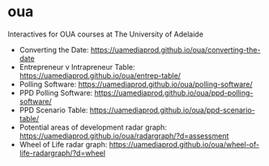 # oua
Interactives for OUA courses at The University of Adelaide

- Converting the Date: https://uamediaprod.github.io/oua/converting-the-date
- Entrepreneur v Intrapreneur Table: https://uamediaprod.github.io/oua/entrep-table/
- Polling Software: https://uamediaprod.github.io/oua/polling-software/
- PPD Polling Software: https://uamediaprod.github.io/oua/ppd-polling-software/
- PPD Scenario Table: https://uamediaprod.github.io/oua/ppd-scenario-table/
- Potential areas of development radar graph: https://uamediaprod.github.io/oua/radargraph/?d=assessment
- Wheel of Life radar graph: https://uamediaprod.github.io/oua/wheel-of-life-radargraph/?d=wheel
